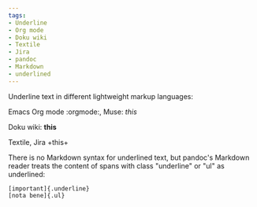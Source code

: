 ```yaml
---
tags:
- Underline
- Org mode
- Doku wiki
- Textile
- Jira
- pandoc
- Markdown
- underlined
---
```


Underline text in different lightweight markup languages:

Emacs Org mode :orgmode:, Muse: *this*

Doku wiki: **this**

Textile, Jira +this+

There is no Markdown syntax for underlined text, but pandoc's Markdown
reader treats the content of spans with class "underline" or "ul" as
underlined:

    [important]{.underline}
    [nota bene]{.ul}
